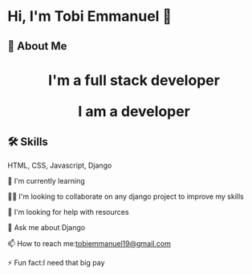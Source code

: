 
# Hi, I'm Tobi Emmanuel 👋



## 🚀 About Me
<h1 align="center">
 
I'm a full stack developer
<p align= "center">
I am a developer

</p>



## 🛠 Skills
HTML, CSS, Javascript, Django




🧠 I'm currently learning

👯‍♀️ I'm looking to collaborate on any django project to improve my skills

🤔 I'm looking for help with resources 

💬 Ask me about Django

📫 How to reach me:<a href="mailto:tobiemmanuel19@gmail.com" target="_blank">tobiemmanuel19@gmail.com</a>

⚡️ Fun fact:I need that big pay


